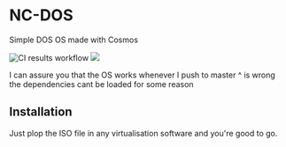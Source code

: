 # NC-DOS
Simple DOS OS made with Cosmos

![CI results workflow](https://github.com/new-cube/NC-DOS/actions/workflows/dotnettest.yml/badge.svg) ![](https://img.shields.io/github/downloads/new-cube/NC-DOS/total?color=blue&label=total%20downloads)

I can assure you that the OS works whenever I push to master ^ is wrong the dependencies cant be loaded for some reason

## Installation
Just plop the ISO file in any virtualisation software and you're good to go.
